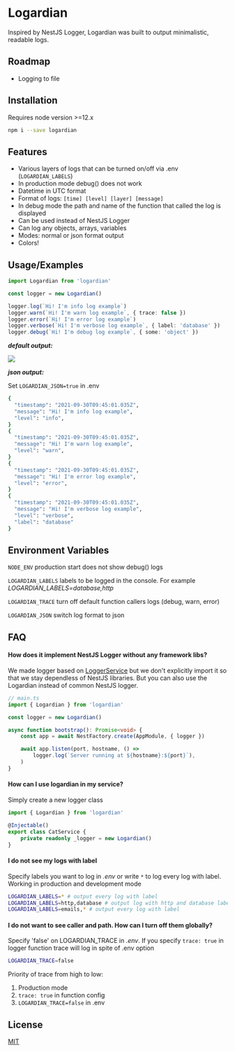 # Logardian

Inspired by NestJS Logger, Logardian was built to output minimalistic, readable logs.

## Roadmap

- Logging to file

  
## Installation

Requires node version >=12.х

```bash
npm i --save logardian
```
    
## Features

- Various layers of logs that can be turned on/off via .env (`LOGARDIAN_LABELS`)
- In production mode debug() does not work
- Datetime in UTC format
- Format of logs: `[time] [level] [layer] [message]`
- In debug mode the path and name of the function that called the log is displayed
- Can be used instead of NestJS Logger
- Can log any objects, arrays, variables
- Modes: normal or json format output
- Colors!

  
## Usage/Examples

```ts
import Logardian from 'logardian'

const logger = new Logardian()

logger.log(`Hi! I'm info log example`)
logger.warn(`Hi! I'm warn log example`, { trace: false })
logger.error(`Hi! I'm error log example`)
logger.verbose(`Hi! I'm verbose log example`, { label: 'database' })
logger.debug(`Hi! I'm debug log example`, { some: 'object' })
```

***default output:***

![](https://i.ibb.co/y63BtzS/image.png)


***json output:***

Set `LOGARDIAN_JSON=true` in .env

```bash
{
  "timestamp": "2021-09-30T09:45:01.035Z",
  "message": "Hi! I'm info log example",
  "level": "info",
}
{
  "timestamp": "2021-09-30T09:45:01.035Z",
  "message": "Hi! I'm warn log example",
  "level": "warn",
}
{
  "timestamp": "2021-09-30T09:45:01.035Z",
  "message": "Hi! I'm error log example",
  "level": "error",
}
{
  "timestamp": "2021-09-30T09:45:01.035Z",
  "message": "Hi! I'm verbose log example",
  "level": "verbose",
  "label": "database"
}
```

## Environment Variables

`NODE_ENV` production start does not show debug() logs

`LOGARDIAN_LABELS` labels to be logged in the console. For example *LOGARDIAN_LABELS=database,http*

`LOGARDIAN_TRACE` turn off default function callers logs (debug, warn, error)

`LOGARDIAN_JSON` switch log format to json

  
## FAQ

#### How does it implement NestJS Logger without any framework libs?

We made logger based on [LoggerService](https://github.com/nestjs/nest/blob/master/packages/common/services/logger.service.ts) but we don't explicitly import it so that we stay dependless of NestJS libraries. But you can also use the Logardian instead of common NestJS logger.

```ts
// main.ts
import { Logardian } from 'logardian'

const logger = new Logardian()

async function bootstrap(): Promise<void> {
    const app = await NestFactory.create(AppModule, { logger })

    await app.listen(port, hostname, () =>
        logger.log(`Server running at ${hostname}:${port}`),
    )
}
```

#### How can I use logardian in my service?

Simply create a new logger class

```ts
import { Logardian } from 'logardian'

@Injectable()
export class CatService {
    private readonly _logger = new Logardian()
}
```

#### I do not see my logs with label

Specify labels you want to log in *.env* or write `*` to log every log with label. 
Working in production and development mode

```bash
LOGARDIAN_LABELS=* # output every log with label
LOGARDIAN_LABELS=http,database # output log with http and database labels
LOGARDIAN_LABELS=emails,* # output every log with label
```

#### I do not want to see caller and path. How can I turn off them globally?

Specify 'false' on LOGARDIAN_TRACE in *.env*. If you specify `trace: true` in logger function trace will log in spite of .env option

```bash
LOGARDIAN_TRACE=false
```

Priority of trace from high to low:

1. Production mode
2. `trace: true` in function config
3. `LOGARDIAN_TRACE=false` in .env



## License


[MIT](https://github.com/i-link-pro-team/logardian/blob/main/LICENSE)

  